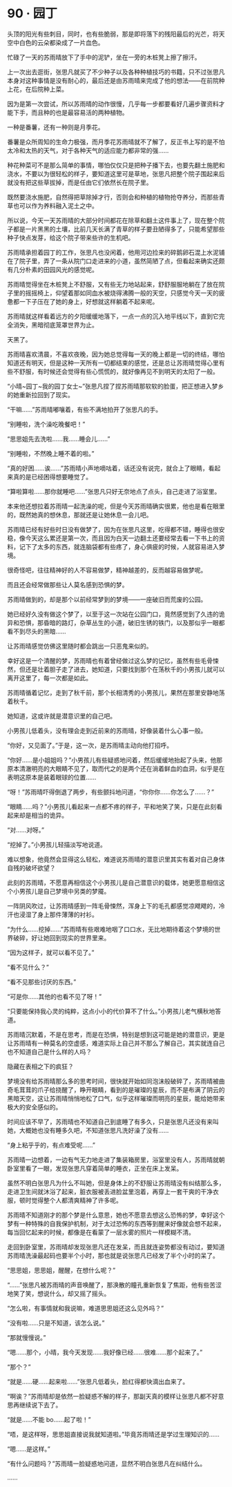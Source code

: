 # 90 · 园丁

头顶的阳光有些刺目，同时，也有些脆弱，那是即将落下的残阳最后的光芒，将天空中白色的云朵都染成了一片血色。

忙碌了一天的苏雨晴放下了手中的泥铲，坐在一旁的木桩凳上擦了擦汗。

上一次出去逛街，张思凡就买了不少种子以及各种种植技巧的书籍，只不过张思凡本身对这种事情是没有耐心的，最后还是由苏雨晴来完成了他的想法——在前院种上花，在后院种上菜。

因为是第一次尝试，所以苏雨晴的动作很慢，几乎每一步都要看好几遍步骤资料才能下手，而且种的也是最容易活的两种植物。

一种是番薯，还有一种则是月季花。

番薯是众所周知的生命力极强，而月季花苏雨晴就不了解了，反正书上写的是不怕太冷和太热的天气，对于各种天气的适应能力都非常的强……

种花种菜可不是那么简单的事情，哪怕仅仅只是把种子播下去，也要先翻土施肥和浇水，不要以为很轻松的样子，要知道这里可是草地，张思凡把整个院子围起来后就没有把这些草拔掉，而是任由它们依然长在院子里。

既然要浇水施肥，自然得把草除掉才行，否则会和种植的植物抢夺养分，而那些青草也可以作为养料融入泥土之中。

所以说，今天一天苏雨晴的大部分时间都花在除草和翻土这件事上了，现在整个院子都是一片黑黑的土壤，比前几天长满了青草的样子要丑陋得多了，只能希望那些种子快点发芽，给这个院子带来些许的生机吧。

苏雨晴承担着园丁的工作，张思凡也没闲着，他用河边捡来的碎鹅卵石混上水泥铺在了院子里，弄了一条从院门口走进来的小道，虽然简陋了点，但看起来确实还颇有几分朴素的田园风光的感觉呢。

苏雨晴觉得坐在木桩凳上不舒服，又有些无力地站起来，舒舒服服地躺在了放在院子里的摇摇椅上，仰望着那如同血水被烧得沸腾一般的天空，只感觉今天一天的疲惫都一下子压在了她的身上，好想就这样躺着不起来呢。

苏雨晴就这样看着远方的夕阳缓缓地落下，一点一点的沉入地平线以下，直到它完全消失，黑暗彻底笼罩世界为止。

天黑了。

苏雨晴喜欢清晨，不喜欢夜晚，因为她总觉得每一天的晚上都是一切的终结，哪怕知道还有明天，但是这种一天所有一切都结束的感觉，还是总让苏雨晴觉得心里有些不舒服，有时候还会觉得有些心慌慌的，就好像再见不到明天的太阳了一般。

“小晴\~园丁\~我的园丁女士\~”张思凡捏了捏苏雨晴那软软的脸蛋，把正想进入梦乡的她重新拉回到了现实。

“干嘛……”苏雨晴嘟嚷着，有些不满地拍开了张思凡的手。

“别睡啦，洗个澡吃晚餐吧！”

“思思姐先去洗啦……我……睡会儿……”

“别睡啦，不然晚上睡不着的啦。”

“真的好困……诶……”苏雨晴小声地嘀咕着，话还没有说完，就合上了眼睛，看起来真的是已经困得想要睡觉了。

“算啦算啦……那你就睡吧……”张思凡只好无奈地点了点头，自己走进了浴室里。

本来他还想拉着苏雨晴一起洗澡的呢，但是今天苏雨晴确实很累，他也是看在眼里的，既然她真的想休息，那就还是让她休息一会儿吧。

苏雨晴已经有好些时日没有做梦了，因为在张思凡这里，吃得都不错，睡得也很安稳，像今天这么累还是第一次，而且因为白天一边翻土还要经常去看一下书上的资料，记下了太多的东西，就连脑袋都有些疼了，身心俱疲的时候，人就容易进入梦境。

很奇怪吧，往往精神好的人不容易做梦，精神越差的，反而越容易做梦呢。

而且还会经常做那些让人莫名感到恐惧的梦。

苏雨晴做到的，却是那个以前经常梦到的梦境——一座破旧而荒废的公园。

她已经好久没有做这个梦了，以至于这一次站在公园门口，竟然感觉到了久违的诡异和恐惧，那昏暗的路灯，杂草丛生的小道，破旧生锈的铁门，以及那似乎一眼都看不到尽头的黑暗……

让苏雨晴感觉仿佛这里随时都会跳出一只恶鬼来似的。

幸好这是一个清醒的梦，苏雨晴也有着曾经做过这么梦的记忆，虽然有些毛骨悚然，但还是壮着胆子走了进去，她知道，只要找到那个在荡秋千的小男孩儿就可以离开这里了，每一次都是如此。

苏雨晴循着记忆，走到了秋千前，那个长相清秀的小男孩儿，果然在那里安静地荡着秋千。

她知道，这或许就是潜意识里的自己吧。

小男孩儿低着头，没有理会走到近前来的苏雨晴，好像装着什么心事一般。

“你好，又见面了。”于是，这一次，是苏雨晴主动向他打招呼。

“你好……是小姐姐吗？”小男孩儿有些疑惑地问着，然后缓缓地抬起了头来，他那原本清澈明亮的大眼睛不见了，取而代之的是两个还在淌着鲜血的血洞，似乎是在表明这原本是装着眼球的位置……

“呀！”苏雨晴吓得倒退了两步，有些颤抖地问道，“你你你……你怎么了……？”

“眼睛……吗？”小男孩儿看起来一点都不疼的样子，平和地笑了笑，只是在此刻看起来却是相当的诡异。

“对……对呀。”

“挖掉了。”小男孩儿轻描淡写地说道。

难以想象，他竟然会显得这么轻松，难道说苏雨晴的潜意识里其实有着对自己身体自残的破坏欲望？

此刻的苏雨晴，不愿意再相信这个小男孩儿是自己潜意识的载体，她更愿意相信这个小男孩儿是自己梦境中另类的梦魇。

一阵阴风吹过，让苏雨晴感到一阵毛骨悚然，浑身上下的毛孔都感觉凉飕飕的，冷汗也浸湿了身上那件薄薄的衬衫。

“为什么……挖掉……”苏雨晴有些艰难地咽了口口水，无比地期待着这个梦境的世界破碎，好让她回到现实的世界里来。

“因为这样子，就可以看不见了。”

“看不见什么？”

“看不见那些讨厌的东西。”

“可是你……其他的也看不见了呀！”

“只要能保持我心灵的纯粹，这点小小的代价算不了什么。”小男孩儿老气横秋地答道。

苏雨晴沉默着，不是在思考，而是在恐惧，特别是想到这可能是她的潜意识，更是让苏雨晴有一种莫名的空虚感，难道实际上自己并不那么了解自己，其实就连自己也不知道自己是什么样的人吗？

隐藏在表相之下的疯狂？

梦境没有给苏雨晴那么多的思考时间，很快就开始如同泡沫般破碎了，苏雨晴被曲奇毛茸茸的爪子给挠醒了，睁开眼睛，看到的是璀璨的星辰，而不是布满了阴云的黑暗天空，这让苏雨晴悄悄地松了口气，似乎这样璀璨而明亮的星辰，能给她带来极大的安全感似的。

时间应该不早了，苏雨晴也不知道自己到底睡了有多久，只是张思凡还没有来叫她，大概她也没有睡多久吧，不知道张思凡洗好澡了没有……

“身上粘乎乎的，有点难受呢……”

苏雨晴一边想着，一边有气无力地走进了集装箱房里，浴室里没有人，苏雨晴就朝卧室里看了一眼，发现张思凡穿着简单的睡衣，正坐在床上发呆。

虽然不明白张思凡为什么不叫她，但是身体上的不舒服让苏雨晴没有纠结那么多，走进卫生间就沐浴了起来，脏衣服被丢进脸盆里泡着，再穿上一套干爽的干净衣服，顿时觉得整个人都清爽精神了许多呢。

苏雨晴不知道刚才的那个梦是什么意思，她也不愿意去想这么恐怖的梦，幸好这个梦有一种特殊的自我保护机制，对于太过恐怖的东西等到醒来好像就会想不起来，每当回忆起来的时候，都像是在看蒙了一层水雾的照片一样模糊不清。

走回到卧室里，苏雨晴却发现张思凡还在发呆，而且就连姿势都没有动过，要知道苏雨晴洗澡最起码也要半个小时，那也就是说张思凡已经发了半个小时的呆了。

“思思姐，思思姐，醒醒，在想什么呢？”

“……”张思凡被苏雨晴的声音唤醒了，那涣散的瞳孔重新恢复了焦距，他有些苦涩地笑了笑，想说什么，却又摇了摇头。

“怎么啦，有事情就和我说嘛，难道思思姐还这么见外吗？”

“没有啦……只是不知道，该怎么说。”

“那就慢慢说。”

“嗯……那个，小晴，我今天发现……我好像已经……很难……那个起来了。”

“那个？”

“就是……硬……起来啦……”张思凡低着头，脸红得都快滴出血来了。

“啊诶？”苏雨晴却是依然一脸疑惑不解的样子，那副天真的模样让张思凡都不好意思再继续说下去了。

“就是……不能 bo……起了啦！”

“唔，是这样呀，思思姐直接说我就知道啦。”毕竟苏雨晴还是学过生理知识的……

“嗯……是这样。”

“有什么问题吗？”苏雨晴一脸疑惑地问道，显然不明白张思凡在纠结什么。

……
